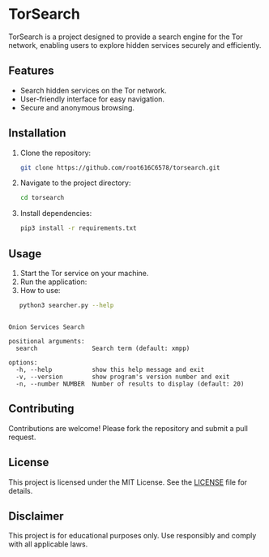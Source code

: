 # TorSearch

TorSearch is a project designed to provide a search engine for the Tor network, enabling users to explore hidden services securely and efficiently.

## Features

- Search hidden services on the Tor network.
- User-friendly interface for easy navigation.
- Secure and anonymous browsing.

## Installation

1. Clone the repository:
    ```bash
    git clone https://github.com/root616C6578/torsearch.git
    ```
2. Navigate to the project directory:
    ```bash
    cd torsearch
    ```
3. Install dependencies:
    ```bash
    pip3 install -r requirements.txt
    ```

## Usage

1. Start the Tor service on your machine.
2. Run the application:
3. How to use:  
```bash 
   python3 searcher.py --help
```
 
```usage: searcher.py [-h] [-v] [-n NUMBER] [search]

Onion Services Search

positional arguments:
  search               Search term (default: xmpp)

options:
  -h, --help           show this help message and exit
  -v, --version        show program's version number and exit
  -n, --number NUMBER  Number of results to display (default: 20)
```                                                                   

## Contributing

Contributions are welcome! Please fork the repository and submit a pull request.

## License

This project is licensed under the MIT License. See the [LICENSE](LICENSE) file for details.

## Disclaimer

This project is for educational purposes only. Use responsibly and comply with all applicable laws.
